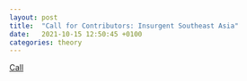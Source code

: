 ```yaml
---
layout: post
title:  "Call for Contributors: Insurgent Southeast Asia"
date:   2021-10-15 12:50:45 +0100
categories: theory
---
```


[Call](/files/Call_ISEA.jpg)


